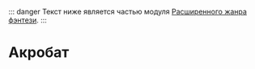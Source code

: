 ::: danger
Текст ниже является частью модуля [Расширенного жанра фэнтези](/advanced-fantasy/).
:::

# Акробат